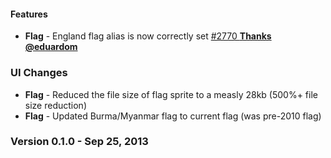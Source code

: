 #### Features

- **Flag** - England flag alias is now correctly set [#2770 **Thanks @eduardom**](https://github.com/Semantic-Org/Semantic-UI/issues/om**)

### UI Changes

- **Flag** - Reduced the file size of flag sprite to a measly 28kb (500%+ file size reduction)
- **Flag** - Updated Burma/Myanmar flag to current flag (was pre-2010 flag)

### Version 0.1.0 - Sep 25, 2013